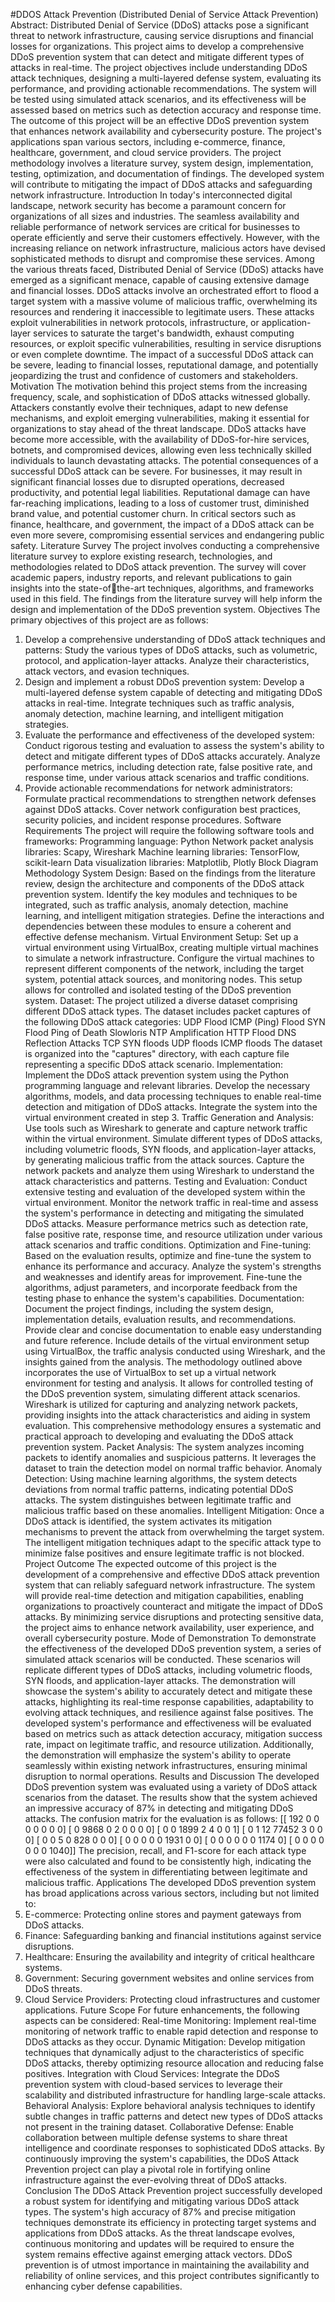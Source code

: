 #DDOS Attack Prevention
(Distributed Denial of Service Attack Prevention)
Abstract:
Distributed Denial of Service (DDoS) attacks pose a significant threat to network 
infrastructure, causing service disruptions and financial losses for organizations. This project 
aims to develop a comprehensive DDoS prevention system that can detect and mitigate 
different types of attacks in real-time. The project objectives include understanding DDoS 
attack techniques, designing a multi-layered defense system, evaluating its performance, and 
providing actionable recommendations. The system will be tested using simulated attack 
scenarios, and its effectiveness will be assessed based on metrics such as detection accuracy 
and response time. The outcome of this project will be an effective DDoS prevention system 
that enhances network availability and cybersecurity posture. The project's applications span 
various sectors, including e-commerce, finance, healthcare, government, and cloud service 
providers. The project methodology involves a literature survey, system design, 
implementation, testing, optimization, and documentation of findings. The developed system 
will contribute to mitigating the impact of DDoS attacks and safeguarding network 
infrastructure.
Introduction
In today's interconnected digital landscape, network security has become a paramount concern 
for organizations of all sizes and industries. The seamless availability and reliable performance 
of network services are critical for businesses to operate efficiently and serve their customers 
effectively. However, with the increasing reliance on network infrastructure, malicious actors 
have devised sophisticated methods to disrupt and compromise these services. Among the 
various threats faced, Distributed Denial of Service (DDoS) attacks have emerged as a 
significant menace, capable of causing extensive damage and financial losses. DDoS attacks 
involve an orchestrated effort to flood a target system with a massive volume of malicious 
traffic, overwhelming its resources and rendering it inaccessible to legitimate users. These 
attacks exploit vulnerabilities in network protocols, infrastructure, or application-layer services 
to saturate the target's bandwidth, exhaust computing resources, or exploit specific 
vulnerabilities, resulting in service disruptions or even complete downtime. The impact of a 
successful DDoS attack can be severe, leading to financial losses, reputational damage, and 
potentially jeopardizing the trust and confidence of customers and stakeholders.
Motivation
The motivation behind this project stems from the increasing frequency, scale, and 
sophistication of DDoS attacks witnessed globally. Attackers constantly evolve their 
techniques, adapt to new defense mechanisms, and exploit emerging vulnerabilities, making it 
essential for organizations to stay ahead of the threat landscape. DDoS attacks have become 
more accessible, with the availability of DDoS-for-hire services, botnets, and compromised 
devices, allowing even less technically skilled individuals to launch devastating attacks. The 
potential consequences of a successful DDoS attack can be severe. For businesses, it may result 
in significant financial losses due to disrupted operations, decreased productivity, and potential 
legal liabilities. Reputational damage can have far-reaching implications, leading to a loss of 
customer trust, diminished brand value, and potential customer churn. In critical sectors such 
as finance, healthcare, and government, the impact of a DDoS attack can be even more severe, 
compromising essential services and endangering public safety.
Literature Survey
The project involves conducting a comprehensive literature survey to explore existing research, 
technologies, and methodologies related to DDoS attack prevention. The survey will cover 
academic papers, industry reports, and relevant publications to gain insights into the state-ofthe-art techniques, algorithms, and frameworks used in this field. The findings from the 
literature survey will help inform the design and implementation of the DDoS prevention 
system.
Objectives
The primary objectives of this project are as follows: 
1. Develop a comprehensive understanding of DDoS attack techniques and patterns: Study 
the various types of DDoS attacks, such as volumetric, protocol, and application-layer 
attacks. Analyze their characteristics, attack vectors, and evasion techniques. 
2. Design and implement a robust DDoS prevention system: Develop a multi-layered defense 
system capable of detecting and mitigating DDoS attacks in real-time. Integrate techniques 
such as traffic analysis, anomaly detection, machine learning, and intelligent mitigation 
strategies. 
3. Evaluate the performance and effectiveness of the developed system: Conduct rigorous 
testing and evaluation to assess the system's ability to detect and mitigate different types of 
DDoS attacks accurately. Analyze performance metrics, including detection rate, false 
positive rate, and response time, under various attack scenarios and traffic conditions. 
4. Provide actionable recommendations for network administrators: Formulate practical 
recommendations to strengthen network defenses against DDoS attacks. Cover network 
configuration best practices, security policies, and incident response procedures.
Software Requirements
The project will require the following software tools and frameworks: 
Programming language: Python 
Network packet analysis libraries: Scapy, Wireshark 
Machine learning libraries: TensorFlow, scikit-learn 
Data visualization libraries: Matplotlib, Plotly
Block Diagram
Methodology
System Design: Based on the findings from the literature review, design the architecture and 
components of the DDoS attack prevention system. Identify the key modules and techniques 
to be integrated, such as traffic analysis, anomaly detection, machine learning, and intelligent 
mitigation strategies. Define the interactions and dependencies between these modules to 
ensure a coherent and effective defense mechanism.
Virtual Environment Setup: Set up a virtual environment using VirtualBox, creating multiple 
virtual machines to simulate a network infrastructure. Configure the virtual machines to 
represent different components of the network, including the target system, potential attack 
sources, and monitoring nodes. This setup allows for controlled and isolated testing of the 
DDoS prevention system.
Dataset: The project utilized a diverse dataset comprising different DDoS attack types. The 
dataset includes packet captures of the following DDoS attack categories: 
UDP Flood 
ICMP (Ping) Flood 
SYN Flood 
Ping of Death 
Slowloris 
NTP Amplification 
HTTP Flood 
DNS Reflection Attacks 
TCP SYN floods 
UDP floods 
ICMP floods 
The dataset is organized into the "captures" directory, with each capture file representing a 
specific DDoS attack scenario.
Implementation: Implement the DDoS attack prevention system using the Python 
programming language and relevant libraries. Develop the necessary algorithms, models, and 
data processing techniques to enable real-time detection and mitigation of DDoS attacks. 
Integrate the system into the virtual environment created in step 3.
Traffic Generation and Analysis: Use tools such as Wireshark to generate and capture network 
traffic within the virtual environment. Simulate different types of DDoS attacks, including 
volumetric floods, SYN floods, and application-layer attacks, by generating malicious traffic 
from the attack sources. Capture the network packets and analyze them using Wireshark to 
understand the attack characteristics and patterns.
Testing and Evaluation: Conduct extensive testing and evaluation of the developed system 
within the virtual environment. Monitor the network traffic in real-time and assess the system's 
performance in detecting and mitigating the simulated DDoS attacks. Measure performance 
metrics such as detection rate, false positive rate, response time, and resource utilization under 
various attack scenarios and traffic conditions.
Optimization and Fine-tuning: Based on the evaluation results, optimize and fine-tune the 
system to enhance its performance and accuracy. Analyze the system's strengths and 
weaknesses and identify areas for improvement. Fine-tune the algorithms, adjust parameters, 
and incorporate feedback from the testing phase to enhance the system's capabilities.
Documentation: Document the project findings, including the system design, implementation 
details, evaluation results, and recommendations. Provide clear and concise documentation to 
enable easy understanding and future reference. Include details of the virtual environment setup 
using VirtualBox, the traffic analysis conducted using Wireshark, and the insights gained from 
the analysis.
The methodology outlined above incorporates the use of VirtualBox to set up a virtual network 
environment for testing and analysis. It allows for controlled testing of the DDoS prevention 
system, simulating different attack scenarios. Wireshark is utilized for capturing and analyzing 
network packets, providing insights into the attack characteristics and aiding in system 
evaluation. This comprehensive methodology ensures a systematic and practical approach to 
developing and evaluating the DDoS attack prevention system.
Packet Analysis: The system analyzes incoming packets to identify anomalies and suspicious 
patterns. It leverages the dataset to train the detection model on normal traffic behavior.
Anomaly Detection: Using machine learning algorithms, the system detects deviations from 
normal traffic patterns, indicating potential DDoS attacks. The system distinguishes between 
legitimate traffic and malicious traffic based on these anomalies. 
Intelligent Mitigation: Once a DDoS attack is identified, the system activates its mitigation 
mechanisms to prevent the attack from overwhelming the target system. The intelligent 
mitigation techniques adapt to the specific attack type to minimize false positives and ensure 
legitimate traffic is not blocked.
Project Outcome
The expected outcome of this project is the development of a comprehensive and effective 
DDoS attack prevention system that can reliably safeguard network infrastructure. The system 
will provide real-time detection and mitigation capabilities, enabling organizations to 
proactively counteract and mitigate the impact of DDoS attacks. By minimizing service 
disruptions and protecting sensitive data, the project aims to enhance network availability, user 
experience, and overall cybersecurity posture.
Mode of Demonstration
To demonstrate the effectiveness of the developed DDoS prevention system, a series of 
simulated attack scenarios will be conducted. These scenarios will replicate different types of 
DDoS attacks, including volumetric floods, SYN floods, and application-layer attacks. The 
demonstration will showcase the system's ability to accurately detect and mitigate these attacks, 
highlighting its real-time response capabilities, adaptability to evolving attack techniques, and 
resilience against false positives. 
The developed system's performance and effectiveness will be evaluated based on metrics such 
as attack detection accuracy, mitigation success rate, impact on legitimate traffic, and resource 
utilization. Additionally, the demonstration will emphasize the system's ability to operate 
seamlessly within existing network infrastructures, ensuring minimal disruption to normal 
operations.
Results and Discussion
The developed DDoS prevention system was evaluated using a variety of DDoS attack 
scenarios from the dataset. The results show that the system achieved an impressive accuracy 
of 87% in detecting and mitigating DDoS attacks. The confusion matrix for the evaluation is 
as follows:
[[ 192 0 0 0 0 0 0 0] 
[ 0 9868 0 2 0 0 0 0] 
[ 0 0 1899 2 4 0 0 1] 
[ 0 1 12 77452 3 0 0 0] 
[ 0 0 5 0 828 0 0 0] 
[ 0 0 0 0 0 1931 0 0] 
[ 0 0 0 0 0 0 1174 0] 
[ 0 0 0 0 0 0 0 1040]]
The precision, recall, and F1-score for each attack type were also calculated and found to be 
consistently high, indicating the effectiveness of the system in differentiating between 
legitimate and malicious traffic.
Applications
The developed DDoS prevention system has broad applications across various sectors, 
including but not limited to:
1. E-commerce: Protecting online stores and payment gateways from DDoS attacks. 
2. Finance: Safeguarding banking and financial institutions against service disruptions.
3. Healthcare: Ensuring the availability and integrity of critical healthcare systems. 
4. Government: Securing government websites and online services from DDoS threats. 
5. Cloud Service Providers: Protecting cloud infrastructures and customer applications.
Future Scope
For future enhancements, the following aspects can be considered: 
Real-time Monitoring: Implement real-time monitoring of network traffic to enable rapid 
detection and response to DDoS attacks as they occur. 
Dynamic Mitigation: Develop mitigation techniques that dynamically adjust to the 
characteristics of specific DDoS attacks, thereby optimizing resource allocation and reducing 
false positives. 
Integration with Cloud Services: Integrate the DDoS prevention system with cloud-based 
services to leverage their scalability and distributed infrastructure for handling large-scale 
attacks. 
Behavioral Analysis: Explore behavioral analysis techniques to identify subtle changes in 
traffic patterns and detect new types of DDoS attacks not present in the training dataset. 
Collaborative Defense: Enable collaboration between multiple defense systems to share threat 
intelligence and coordinate responses to sophisticated DDoS attacks. 
By continuously improving the system's capabilities, the DDoS Attack Prevention project can 
play a pivotal role in fortifying online infrastructure against the ever-evolving threat of DDoS 
attacks.
Conclusion
The DDoS Attack Prevention project successfully developed a robust system for identifying 
and mitigating various DDoS attack types. The system's high accuracy of 87% and precise 
mitigation techniques demonstrate its efficiency in protecting target systems and applications 
from DDoS attacks. As the threat landscape evolves, continuous monitoring and updates will 
be required to ensure the system remains effective against emerging attack vectors. DDoS 
prevention is of utmost importance in maintaining the availability and reliability of online 
services, and this project contributes significantly to enhancing cyber defense capabilities.
